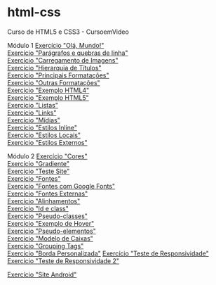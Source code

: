 # html-css
 Curso de HTML5 e CSS3 - CursoemVideo 

Módulo 1
<a href="https://danielrdf.github.io/html-css/modulo1/capitulo04/index.html" target="_blank">Exercício "Olá, Mundo!"</a><br>
<a href="https://danielrdf.github.io/html-css/modulo1/capitulo05/index.html" target="_blank">Exercício "Parágrafos e quebras de linha"</a><br>
<a href="https://danielrdf.github.io/html-css/modulo1/capitulo06/index.html" target="_blank">Exercício "Carregamento de Imagens"</a><br>
<a href="https://danielrdf.github.io/html-css/modulo1/capitulo07/index.html" target="_blank">Exercício "Hierarquia de Títulos"</a><br>
<a href="https://danielrdf.github.io/html-css/modulo1/capitulo08/formatacao1.html" target="_blank">Exercício "Principais Formatações"</a><br>
<a href="https://danielrdf.github.io/html-css/modulo1/capitulo08/formatacao2.html" target="_blank">Exercício "Outras Formatações"</a><br>
<a href="https://danielrdf.github.io/html-css/modulo1/capitulo08/html4.html" target="_blank">Exercício "Exemplo HTML4"</a><br>
<a href="https://danielrdf.github.io/html-css/modulo1/capitulo08/html5.html" target="_blank">Exercício "Exemplo HTML5"</a><br>
<a href="https://danielrdf.github.io/html-css/modulo1/capitulo09/index.html" target="_blank">Exercício "Listas"</a><br>
<a href="https://danielrdf.github.io/html-css/modulo1/capitulo10/index.html" target="_blank">Exercício "Links"</a><br>
<a href="https://danielrdf.github.io/html-css/modulo1/capitulo11/index.html" target="_blank">Exercício "Mídias"</a><br>
<a href="https://danielrdf.github.io/html-css/modulo1/capitulo12/index.html" target="_blank">Exercício "Estilos Inline"</a><br>
<a href="https://danielrdf.github.io/html-css/modulo1/capitulo12/index2.html" target="_blank">Exercício "Estilos Locais"</a><br>
<a href="https://danielrdf.github.io/html-css/modulo1/capitulo12/index3.html" target="_blank">Exercício "Estilos Externos"</a><br>

Módulo 2
<a href="https://danielrdf.github.io/html-css/modulo2/capitulo13/cor01.html" target="_blank">Exercício "Cores"</a><br>
<a href="https://danielrdf.github.io/html-css/modulo2/capitulo13/cor02.html" target="_blank">Exercício "Gradiente"</a><br>
<a href="https://danielrdf.github.io/html-css/modulo2/capitulo13/cor03.html" target="_blank">Exercício "Teste Site"</a><br>
<a href="https://danielrdf.github.io/html-css/modulo2/capitulo14/fonte01.html" target="_blank">Exercício "Fontes"</a><br>
<a href="https://danielrdf.github.io/html-css/modulo2/capitulo14/fonte02.html" target="_blank">Exercício "Fontes com Google Fonts"</a><br>
<a href="https://danielrdf.github.io/html-css/modulo2/capitulo14/fonte03.html" target="_blank">Exercício "Fontes Externas"</a><br>
<a href="https://danielrdf.github.io/html-css/modulo2/capitulo14/fonte04.html" target="_blank">Exercício "Alinhamentos"</a><br>
<a href="https://danielrdf.github.io/html-css/modulo2/capitulo15/seletor01.html" target="_blank">Exercício "Id e class"</a><br>
<a href="https://danielrdf.github.io/html-css/modulo2/capitulo15/pseudoclasse.html" target="_blank">Exercício "Pseudo-classes"</a><br>
<a href="https://danielrdf.github.io/html-css/modulo2/capitulo15/hover.html" target="_blank">Exercício "Exemplo de Hover"</a><br>
<a href="https://danielrdf.github.io/html-css/modulo2/capitulo15/links.html" target="_blank">Exercício "Pseudo-elementos"</a><br>
<a href="https://danielrdf.github.io/html-css/modulo2/capitulo16/caixa01.html" target="_blank">Exercício "Modelo de Caixas"</a><br>
<a href="https://danielrdf.github.io/html-css/modulo2/capitulo16/caixa02.html" target="_blank">Exercício "Grouping Tags"</a><br>
<a href="https://danielrdf.github.io/html-css/modulo2/capitulo16/caixa03.html" target="_blank">Exercício "Borda Personalizada"</a>
<a href="https://danielrdf.github.io/html-css/modulo2/capitulo17/responsivo.html" target="_blank">Exercício "Teste de Responsividade"</a><br>
<a href="https://danielrdf.github.io/html-css/modulo2/capitulo17/responsivo2.html" target="_blank">Exercício "Teste de Responsividade 2"</a>
<p><a href="https://danielrdf.github.io/html-css/modulo2/desafio/android.html" target="_blank">Exercício "Site Android"</a></p>